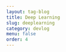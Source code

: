 ```yaml
---
layout: tag-blog
title: Deep Learning
slug: deeplearning
category: devlog
menu: false
order: 4
---
```

